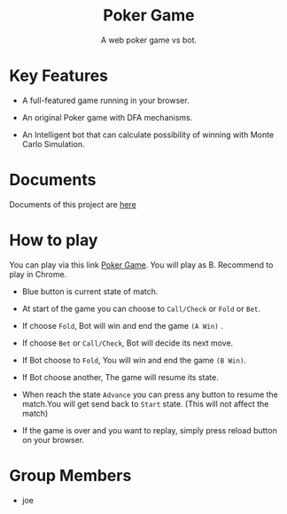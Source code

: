 </p>
<h1 align="center">Poker Game</h1>
<p align="center">
A web poker game vs bot.
</p>
</p>

# Key Features

- A full-featured game running in your browser.

- An original Poker game with DFA mechanisms.

- An Intelligent bot that can calculate possibility of winning with Monte Carlo Simulation.

# Documents

Documents of this project are [here](pokerdoc.pdf) 

# How to play

You can play via this link [Poker Game](https://pkbo-cc69d.web.app/?fbclid=IwAR175uAqn856rRzy-x-vKSR31s_TI1_Rw6fgC7y01UGMeoIgYUWX4uVTmgM). You will play as B. Recommend to play in Chrome.

- Blue button is current state of match.

- At start of the game you can choose to `Call/Check` or `Fold` or `Bet`.

- If choose `Fold`, Bot will win and end the game `(A Win)` .

- If choose `Bet` or `Call/Check`, Bot will decide its next move.

- If Bot choose to `Fold`, You will win and end the game `(B Win)`.

- If Bot choose another, The game will resume its state.

- When reach the state `Advance` you can press any button to resume the match.You will get send back to `Start` state. (This will not affect the match)

- If the game is over and you want to replay, simply press reload button on your browser.

# Group Members

- joe
